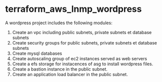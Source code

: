 # terraform_aws_lnmp_wordpress
  A wordpress project includes the following modules:
  1. Create an vpc including public subnets, private subnets et database subnets
  2. Create security groups for public subnets, private subnets et database subnets
  3. Create mysql databases
  4. Create autoscaling group of ec2 instances served as web servers
  5. Create a efs storage for instacences of asg to install wordpress files.
  6. Create a bastion instance in the public subnet.
  7. Create an application load balancer in the public subnet.
  